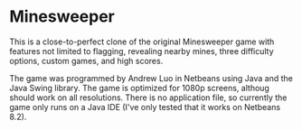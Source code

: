 # Minesweeper
This is a close-to-perfect clone of the original Minesweeper game with features not limited to flagging, revealing nearby mines, three difficulty options, custom games, and high scores.

The game was programmed by Andrew Luo in Netbeans using Java and the Java Swing library. The game is optimized for 1080p screens, althoug should work on all resolutions. There is no application file, so currently the game only runs on a Java IDE (I've only tested that it works on Netbeans 8.2).
